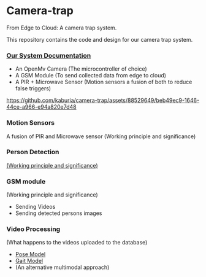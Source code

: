 # Camera-trap
From Edge to Cloud: A camera trap system.

This repository contains the code and design for our camera trap system.
### [Our System Documentation](https://docs.google.com/document/d/1WPm2xWWwLzJluhMEWMM7Aj1WGRfoWpEMaXbJTH9pCGA/edit#heading=h.26j9pw1665s3)
- An OpenMv Camera (The microcontroller of choice)
- A GSM Module (To send collected data from edge to cloud)
- A PIR + Microwave Sensor (Motion sensors a fusion of both to reduce false triggers)

https://github.com/kaburia/camera-trap/assets/88529649/beb49ec9-1646-44ce-a966-e94a820e7d48

### Motion Sensors
A fusion of PIR and Microwave sensor
(Working principle and significance)

### Person Detection
[(Working principle and significance)](https://github.com/kaburia/camera-trap/tree/main/person-detection)

### GSM module
(Working principle and significance)
- Sending Videos
- Sending detected persons images

### Video Processing
(What happens to the videos uploaded to the database)
- [Pose Model](https://github.com/Antony-gitau/AJA-pose)
- [Gait Model](https://github.com/kaburia/animal-poses4population)
- (An alternative multimodal approach)


